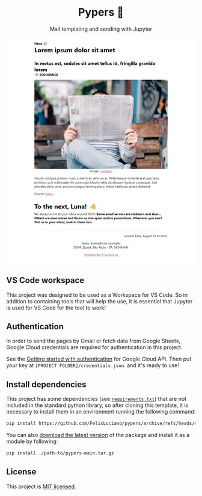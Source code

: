 <h1 align="center">Pypers 📰</h1>
<p align="center">
  Mail templating and sending with Jupyter
</p>
<p align="center">
  <img src="assets/image/example.jpg" alt="Page example" />
</p>


## VS Code workspace

This project was designed to be used as a Workspace for VS Code. So in addition to containing tools that will help the use, it is essential that Jupyter is used for VS Code for the tool to work!


## Authentication

In order to send the pages by Gmail or fetch data from Google Sheets, Google Cloud credentials are required for authentication in this project.

See the [Getting started with authentication](https://cloud.google.com/docs/authentication/getting-started) for Google Cloud API. Then put your key at `[PROJECT FOLDER]/credentials.json`. and it's ready to use!


## Install dependencies

This project has some dependencies (see [`requirements.txt`](requirements.txt)) that are not included in the standard python library, so after cloning this template, it is necessary to install them in an environment running the following command:

```bash
pip install https://github.com/FelixLuciano/pypers/archive/refs/heads/main.tar.gz
```

You can also [download the latest version](https://github.com/FelixLuciano/pypers/archive/main.tar.gz) of the package and install it as a module by following:

```bash
pip install ./path-to/pypers-main.tar.gz
```


## License
This project is [MIT licensed](https://github.com/FelixLuciano/Pypers/blob/main/LICENSE).
